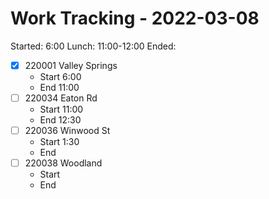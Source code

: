 # Work Tracking - 2022-03-08
Started: 6:00
Lunch: 11:00-12:00
Ended:
- [X] 220001 Valley Springs
	- Start 6:00
	- End 11:00
- [ ] 220034 Eaton Rd
	- Start 11:00
	- End 12:30
- [ ] 220036 Winwood St
	- Start 1:30
	- End 
- [ ] 220038 Woodland
	- Start
	- End
